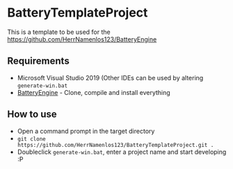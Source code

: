 # BatteryTemplateProject

This is a template to be used for the https://github.com/HerrNamenlos123/BatteryEngine

## Requirements

 - Microsoft Visual Studio 2019 (Other IDEs can be used by altering `generate-win.bat`
 - [BatteryEngine](https://github.com/HerrNamenlos123/BatteryEngine) - Clone, compile and install everything

## How to use

 - Open a command prompt in the target directory
 - `git clone https://github.com/HerrNamenlos123/BatteryTemplateProject.git .`
 - Doubleclick `generate-win.bat`, enter a project name and start developing :P
